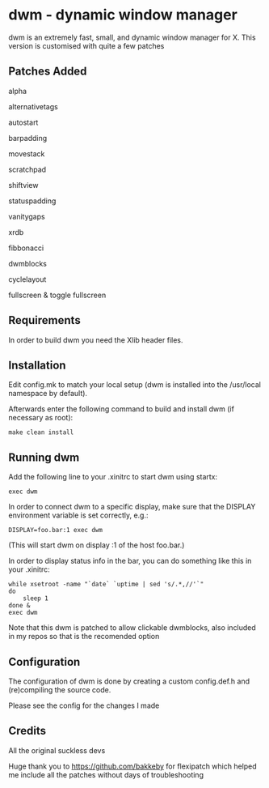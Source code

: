 dwm - dynamic window manager
============================
dwm is an extremely fast, small, and dynamic window manager for X.
This version is customised with quite a few patches

Patches Added
-------------

alpha

alternativetags

autostart

barpadding

movestack

scratchpad

shiftview

statuspadding

vanitygaps

xrdb

fibbonacci

dwmblocks

cyclelayout

fullscreen & toggle fullscreen

Requirements
------------
In order to build dwm you need the Xlib header files.


Installation
------------
Edit config.mk to match your local setup (dwm is installed into
the /usr/local namespace by default).

Afterwards enter the following command to build and install dwm (if
necessary as root):

    make clean install


Running dwm
-----------
Add the following line to your .xinitrc to start dwm using startx:

    exec dwm

In order to connect dwm to a specific display, make sure that
the DISPLAY environment variable is set correctly, e.g.:

    DISPLAY=foo.bar:1 exec dwm

(This will start dwm on display :1 of the host foo.bar.)

In order to display status info in the bar, you can do something
like this in your .xinitrc:

    while xsetroot -name "`date` `uptime | sed 's/.*,//'`"
    do
    	sleep 1
    done &
    exec dwm

Note that this dwm is patched to allow clickable dwmblocks, also included in
my repos so that is the recomended option

Configuration
-------------
The configuration of dwm is done by creating a custom config.def.h
and (re)compiling the source code.

Please see the config for the changes I made

Credits
-------
All the original suckless devs

Huge thank you to https://github.com/bakkeby for flexipatch which helped me include all the patches without days of troubleshooting  
